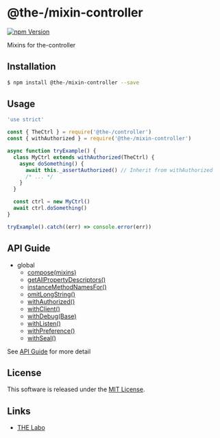 @the-/mixin-controller
==========

<!---
This file is generated by the-tmpl. Do not update manually.
--->

<!-- Badge Start -->
<a name="badges"></a>

[![npm Version][bd_npm_shield_url]][bd_npm_url]

[bd_repo_url]: https://github.com/the-labo/the
[bd_travis_url]: http://travis-ci.org/the-labo/the
[bd_travis_shield_url]: http://img.shields.io/travis/the-labo/the.svg?style=flat
[bd_travis_com_url]: http://travis-ci.com/the-labo/the
[bd_travis_com_shield_url]: https://api.travis-ci.com/the-labo/the.svg?token=
[bd_license_url]: https://github.com/the-labo/the/blob/master/LICENSE
[bd_npm_url]: http://www.npmjs.org/package/@the-/mixin-controller
[bd_npm_shield_url]: http://img.shields.io/npm/v/@the-/mixin-controller.svg?style=flat
[bd_standard_url]: http://standardjs.com/
[bd_standard_shield_url]: https://img.shields.io/badge/code%20style-standard-brightgreen.svg

<!-- Badge End -->


<!-- Description Start -->
<a name="description"></a>

Mixins for the-controller

<!-- Description End -->


<!-- Overview Start -->
<a name="overview"></a>




<!-- Overview End -->


<!-- Sections Start -->
<a name="sections"></a>

<!-- Section from "doc/readme/01.Installation.md.hbs" Start -->

<a name="section-doc-readme-01-installation-md"></a>

Installation
-----

```bash
$ npm install @the-/mixin-controller --save
```


<!-- Section from "doc/readme/01.Installation.md.hbs" End -->

<!-- Section from "doc/readme/02.Usage.md.hbs" Start -->

<a name="section-doc-readme-02-usage-md"></a>

Usage
---------

```javascript
'use strict'

const { TheCtrl } = require('@the-/controller')
const { withAuthorized } = require('@the-/mixin-controller')

async function tryExample() {
  class MyCtrl extends withAuthorized(TheCtrl) {
    async doSomething() {
      await this._assertAuthorized() // Inherit from withAuthorized
      /* ... */
    }
  }

  const ctrl = new MyCtrl()
  await ctrl.doSomething()
}

tryExample().catch((err) => console.error(err))

```


<!-- Section from "doc/readme/02.Usage.md.hbs" End -->


<!-- Sections Start -->

<a name="api"></a>

## API Guide


- global
  - [compose(mixins)](./doc/api/api.md#compose)
  - [getAllPropertyDescriptors()](./doc/api/api.md#getAllPropertyDescriptors)
  - [instanceMethodNamesFor()](./doc/api/api.md#instanceMethodNamesFor)
  - [omitLongString()](./doc/api/api.md#omitLongString)
  - [withAuthorized()](./doc/api/api.md#withAuthorized)
  - [withClient()](./doc/api/api.md#withClient)
  - [withDebug(Base)](./doc/api/api.md#withDebug)
  - [withListen()](./doc/api/api.md#withListen)
  - [withPreference()](./doc/api/api.md#withPreference)
  - [withSeal()](./doc/api/api.md#withSeal)

See [API Guide](./doc/api/api.md) for more detail


<!-- LICENSE Start -->
<a name="license"></a>

License
-------
This software is released under the [MIT License](https://github.com/the-labo/the/blob/master/LICENSE).

<!-- LICENSE End -->


<!-- Links Start -->
<a name="links"></a>

Links
------

+ [THE Labo][the_labo_url]

[the_labo_url]: https://github.com/the-labo

<!-- Links End -->
